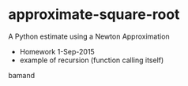 # approximate-square-root
A Python estimate using a Newton Approximation

- Homework 1-Sep-2015
- example of recursion (function calling itself)


bamand
